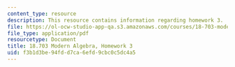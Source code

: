 ```yaml
---
content_type: resource
description: This resource contains information regarding homework 3.
file: https://ol-ocw-studio-app-qa.s3.amazonaws.com/courses/18-703-modern-algebra-spring-2013/f3b1d3be94fdd7ca6efd9cbc0c5dc4a5_MIT18_703S13_h3.pdf
file_type: application/pdf
resourcetype: Document
title: 18.703 Modern Algebra, Homework 3
uid: f3b1d3be-94fd-d7ca-6efd-9cbc0c5dc4a5
---
```

